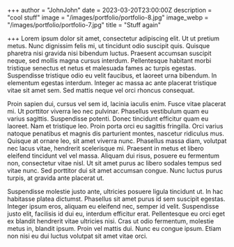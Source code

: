 +++
author = "JohnJohn"
date = 2023-03-20T23:00:00Z
description = "cool stuff"
image = "/images/portfolio/portfolio-8.jpg"
image_webp = "/images/portfolio/portfolio-7.jpg"
title = "Stuff again"

+++
Lorem ipsum dolor sit amet, consectetur adipiscing elit. Ut ut pretium metus. Nunc dignissim felis mi, ut tincidunt odio suscipit quis. Quisque pharetra nisi gravida nisi bibendum luctus. Praesent accumsan suscipit neque, sed mollis magna cursus interdum. Pellentesque habitant morbi tristique senectus et netus et malesuada fames ac turpis egestas. Suspendisse tristique odio eu velit faucibus, et laoreet urna bibendum. In elementum egestas interdum. Integer ac massa ac ante placerat tristique vitae sit amet sem. Sed mattis neque vel orci rhoncus consequat.

Proin sapien dui, cursus vel sem id, lacinia iaculis enim. Fusce vitae placerat mi. Ut porttitor viverra leo nec pulvinar. Phasellus vestibulum quam eu varius sagittis. Suspendisse potenti. Donec tincidunt efficitur quam eu laoreet. Nam et tristique leo. Proin porta orci eu sagittis fringilla. Orci varius natoque penatibus et magnis dis parturient montes, nascetur ridiculus mus. Quisque at ornare leo, sit amet viverra nunc. Phasellus massa diam, volutpat nec lacus vitae, hendrerit scelerisque mi. Praesent in metus et libero eleifend tincidunt vel vel massa. Aliquam dui risus, posuere eu fermentum non, consectetur vitae nisl. Ut sit amet purus ac libero sodales tempus sed vitae nunc. Sed porttitor dui sit amet accumsan congue. Nunc luctus purus turpis, at gravida ante placerat ut.

Suspendisse molestie justo ante, ultricies posuere ligula tincidunt ut. In hac habitasse platea dictumst. Phasellus sit amet purus id sem suscipit egestas. Integer ipsum eros, aliquam eu eleifend nec, semper id velit. Suspendisse justo elit, facilisis id dui eu, interdum efficitur erat. Pellentesque eu orci eget ex blandit hendrerit vitae ultricies nisi. Cras ut odio fermentum, molestie metus in, blandit ipsum. Proin vel mattis dui. Nunc eu congue ipsum. Etiam non nisi eu dui luctus volutpat sit amet vitae orci.